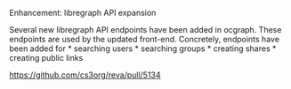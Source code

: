 Enhancement: libregraph API expansion

Several new libregraph API endpoints have been added in ocgraph. These endpoints are used by the updated front-end.
Concretely, endpoints have been added for
    * searching users
    * searching groups
    * creating shares
    * creating public links
    
https://github.com/cs3org/reva/pull/5134